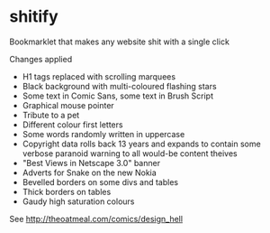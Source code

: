 shitify
=======

Bookmarklet that makes any website shit with a single click

Changes applied
- H1 tags replaced with scrolling marquees
- Black background with multi-coloured flashing stars
- Some text in Comic Sans, some text in Brush Script
- Graphical mouse pointer
- Tribute to a pet
- Different colour first letters
- Some words randomly written in uppercase
- Copyright data rolls back 13 years and expands to contain some verbose paranoid warning to all would-be content theives
- "Best Views in Netscape 3.0" banner
- Adverts for Snake on the new Nokia
- Bevelled borders on some divs and tables
- Thick borders on tables
- Gaudy high saturation colours

See http://theoatmeal.com/comics/design_hell 